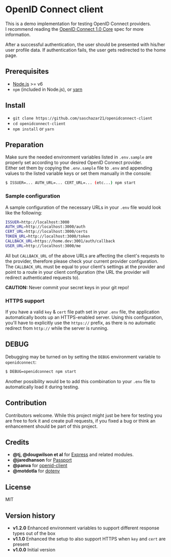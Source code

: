 # OpenID Connect client
This is a demo implementation for testing OpenID Connect providers.  
I recommend reading the [OpenID Connect 1.0 Core](http://openid.net/specs/openid-connect-core-1_0.html#rnc) spec for more information.

After a successful authentication, the user should be presented with his/her user profile data. If authentication fails, the user gets redirected to the home page.

## Prerequisites
* [Node.js](https://nodejs.org/en/download/) >= v6
* `npm` (included in Node.js), or [yarn](https://yarnpkg.com)

## Install
* `git clone https://github.com/saschazar21/openidconnect-client`
* `cd openidconnect-client`
* `npm install` or `yarn`

## Preparation
Make sure the needed environment variables listed in `.env.sample` are properly set according to your desired OpenID Connect provider.  
Either set them by copying the `.env.sample` file to `.env` and appending values to the listed variable keys or set them manually in the console:
```bash
$ ISSUER=... AUTH_URL=... CERT_URL=... (etc...) npm start
```
### Sample configuration

A sample configuration of the necessary URLs in your `.env` file would look like the following:

```bash
ISSUER=http://localhost:3000
AUTH_URL=http://localhost:3000/auth
CERT_URL=http://localhost:3000/certs
TOKEN_URL=http://localhost:3000/token
CALLBACK_URL=https://home.dev:3001/auth/callback
USER_URL=http://localhost:3000/me
```

All but `CALLBACK_URL` of the above URLs are affecting the client's requests to the provider, therefore please check your current provider configuration. The `CALLBACK_URL` must be equal to your client's settings at the provider and point to a route in your client configuration (the URL the provider will redirect authenticated requests to).

**CAUTION:** Never commit your secret keys in your git repo!

### HTTPS support

If you have a valid `key` & `cert` file path set in your `.env` file, the application automatically boots up an HTTPS-enabled server. Using this configuration, you'll have to explicitly use the `https://` prefix, as there is no automatic redirect from `http://` while the server is running.

## DEBUG
Debugging may be turned on by setting the `DEBUG` environment variable to `openidconnect`:
```bash
$ DEBUG=openidconnect npm start
```
Another possibility would be to add this combination to your `.env` file to automatically load it during testing.

## Contribution
Contributors welcome. While this project might just be here for testing you are free to fork it and create pull requests, if you fixed a bug or think an enhancement should be part of this project.

## Credits
* **@tj, @dougwilson et al** for [Express](https://github.com/expressjs/express) and related modules.
* **@jaredhanson** for [Passport](https://github.com/jaredhanson/passport)
* **@panva** for [openid-client](https://github.com/panva/node-openid-client)
* **@motdotla** for [dotenv](https://github.com/motdotla/dotenv)

## License
MIT

## Version history
* **v1.2.0** Enhanced environment variables to support different response types out of the box
* **v1.1.0** Enhanced the setup to also support HTTPS when `key` and `cert` are present
* **v1.0.0** Initial version